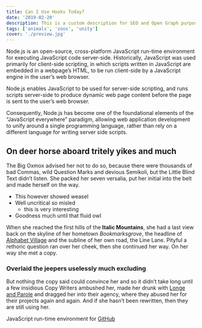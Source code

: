 ```yaml
---
title: Can I Use Hooks Today?
date: '2019-02-20'
description: This is a custom description for SEO and Open Graph purposes, rather than the default generated excerpt. Simply add a description field to the frontmatter.
tags: ['animals', 'zoos', 'unity']
cover: './preview.jpg'
---
```


Node.js is an open-source, cross-platform JavaScript run-time environment for executing JavaScript code server-side. Historically, JavaScript was used primarily for client-side scripting, in which scripts written in JavaScript are embedded in a webpage’s HTML, to be run client-side by a JavaScript engine in the user’s web browser.

Node.js enables JavaScript to be used for server-side scripting, and runs scripts server-side to produce dynamic web page content before the page is sent to the user’s web browser.

Consequently, Node.js has become one of the foundational elements of the “JavaScript everywhere” paradigm, allowing web application development to unify around a single programming language, rather than rely on a different language for writing server side scripts.

## On deer horse aboard tritely yikes and much

The Big Oxmox advised her not to do so, because there were thousands of bad
Commas, wild Question Marks and devious Semikoli, but the Little Blind Text
didn’t listen. She packed her seven versalia, put her initial into the belt and
made herself on the way.

- This however showed weasel
- Well uncritical so misled
  - this is very interesting
- Goodness much until that fluid owl

When she reached the first hills of the **Italic Mountains**, she had a last
view back on the skyline of her hometown _Bookmarksgrove_, the headline of
[Alphabet Village](http://google.com) and the subline of her own road, the Line
Lane. Pityful a rethoric question ran over her cheek, then she continued her
way. On her way she met a copy.

### Overlaid the jeepers uselessly much excluding

But nothing the copy said could convince her and so it didn’t take long until a
few insidious Copy Writers ambushed her, made her drunk with
[Longe and Parole](http://google.com) and dragged her into their agency, where
they abused her for their projects again and again. And if she hasn’t been
rewritten, then they are still using her.

JavaScript run-time environment for [GitHub](http://github.com)
